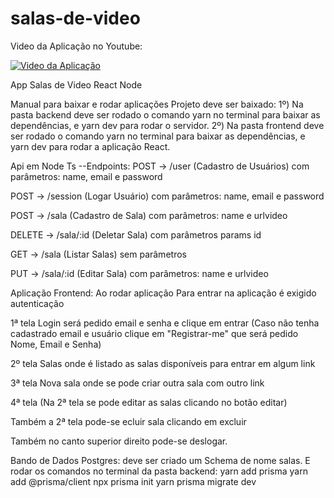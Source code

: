 # salas-de-video
Video da Aplicação no Youtube:

[![Video da Aplicação](https://upload.wikimedia.org/wikipedia/commons/e/e1/Logo_of_YouTube_%282015-2017%29.svg)](https://www.youtube.com/watch?v=D-1xC9MS-Bw)

App Salas de Video React Node

Manual para baixar e rodar aplicações
Projeto deve ser baixado:
     1º) Na pasta backend deve ser rodado o comando yarn no terminal para baixar as dependências, e yarn dev para rodar o servidor.
     2º) Na pasta frontend deve ser rodado o comando yarn no terminal para baixar as dependências, e yarn dev para rodar a aplicação React.

Api em Node Ts
--Endpoints:
POST ->  /user
(Cadastro de Usuários) com parâmetros: name, email e password

POST -> /session
(Logar Usuário) com parâmetros: name, email e password

POST -> /sala
(Cadastro de Sala) com parâmetros: name e urlvideo

DELETE -> /sala/:id
(Deletar Sala) com parâmetros params id

GET -> /sala
(Listar Salas) sem parâmetros

PUT -> /sala/:id
(Editar Sala) com parâmetros: name e urlvideo

Aplicação Frontend:
Ao rodar aplicação
Para entrar na aplicação é exigido autenticação

1ª tela Login será pedido email e senha e clique em entrar (Caso não tenha cadastrado email e usuário clique em "Registrar-me" que será pedido Nome, Email e Senha)

2º tela Salas onde é listado as salas disponíveis para entrar em algum link

3ª tela Nova sala onde se pode criar outra sala com outro link

4ª tela (Na 2ª tela se pode editar as salas clicando no botão editar)

Também a 2ª tela pode-se ecluir sala clicando em excluir

Também no canto superior direito pode-se deslogar.

Bando de Dados Postgres:
deve ser criado um Schema de nome salas.
E rodar os comandos no terminal da pasta backend:
yarn add prisma
yarn add @prisma/client
npx prisma init
yarn prisma migrate dev




